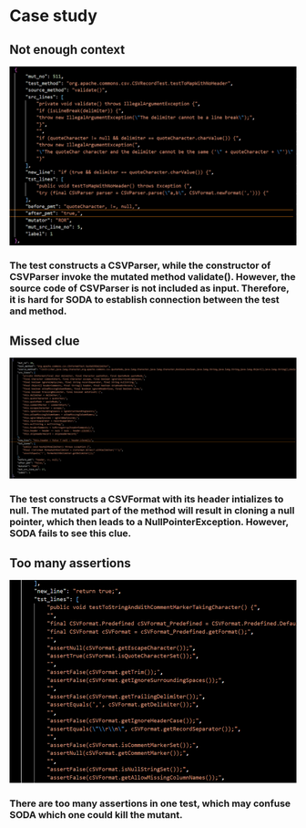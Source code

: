 # Case study
## Not enough context
![alt text](./figs/mispred_context.jpg "Not_enough_context")
### The test constructs a CSVParser, while the constructor of CSVParser invoke the mutated method validate(). However, the source code of CSVParser is not included as input. Therefore, it is hard for SODA to establish connection between the test and method.

## Missed clue
![alt text](./figs/missed_clue.jpg "Missed clue")
### The test constructs a CSVFormat with its header intializes to null. The mutated part of the method will result in cloning a null pointer, which then leads to a NullPointerException. However, SODA fails to see this clue.

## Too many assertions
![alt text](./figs/assertions.jpg "Too many assertions")
### There are too many assertions in one test, which may confuse SODA which one could kill the mutant.